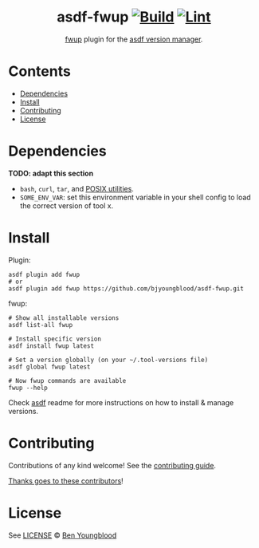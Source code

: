 <div align="center">

# asdf-fwup [![Build](https://github.com/bjyoungblood/asdf-fwup/actions/workflows/build.yml/badge.svg)](https://github.com/bjyoungblood/asdf-fwup/actions/workflows/build.yml) [![Lint](https://github.com/bjyoungblood/asdf-fwup/actions/workflows/lint.yml/badge.svg)](https://github.com/bjyoungblood/asdf-fwup/actions/workflows/lint.yml)

[fwup](https://github.com/fwup-home/fwup) plugin for the [asdf version manager](https://asdf-vm.com).

</div>

# Contents

- [Dependencies](#dependencies)
- [Install](#install)
- [Contributing](#contributing)
- [License](#license)

# Dependencies

**TODO: adapt this section**

- `bash`, `curl`, `tar`, and [POSIX utilities](https://pubs.opengroup.org/onlinepubs/9699919799/idx/utilities.html).
- `SOME_ENV_VAR`: set this environment variable in your shell config to load the correct version of tool x.

# Install

Plugin:

```shell
asdf plugin add fwup
# or
asdf plugin add fwup https://github.com/bjyoungblood/asdf-fwup.git
```

fwup:

```shell
# Show all installable versions
asdf list-all fwup

# Install specific version
asdf install fwup latest

# Set a version globally (on your ~/.tool-versions file)
asdf global fwup latest

# Now fwup commands are available
fwup --help
```

Check [asdf](https://github.com/asdf-vm/asdf) readme for more instructions on how to
install & manage versions.

# Contributing

Contributions of any kind welcome! See the [contributing guide](contributing.md).

[Thanks goes to these contributors](https://github.com/bjyoungblood/asdf-fwup/graphs/contributors)!

# License

See [LICENSE](LICENSE) © [Ben Youngblood](https://github.com/bjyoungblood/)

